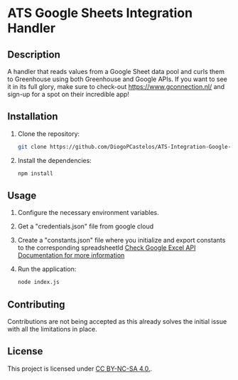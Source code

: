 # ATS Google Sheets Integration Handler

## Description

A handler that reads values from a Google Sheet data pool and curls them to Greenhouse using both Greenhouse and Google APIs. If you want to see it in its full glory, make sure to check-out https://www.gconnection.nl/ and sign-up for a spot on their incredible app!

## Installation

1. Clone the repository:

   ```bash
   git clone https://github.com/DiogoPCastelos/ATS-Integration-Google-Sheets-Handler.git
   ```

2. Install the dependencies:

   ```bash
   npm install
   ```

## Usage

1. Configure the necessary environment variables.

2. Get a "credentials.json" file from google cloud

3. Create a "constants.json" file where you initialize and export constants to the corresponding spreadsheetId [Check Google Excel API Documentation for more information](https://developers.google.com/sheets/api/guides/concepts)

4. Run the application:

   ```bash
   node index.js
   ```

## Contributing

Contributions are not being accepted as this already solves the initial issue with all the limitations in place.

## License

This project is licensed under [CC BY-NC-SA 4.0.](LICENSE).

